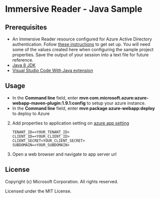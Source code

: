 # Immersive Reader - Java Sample

## Prerequisites

* An Immersive Reader resource configured for Azure Active Directory authentication. Follow [these instructions](https://docs.microsoft.com/azure/cognitive-services/immersive-reader/how-to-create-immersive-reader?WT.mc_id=immersivejava-github-ropreddy) to get set up. You will need some of the values created here when configuring the sample project properties. Save the output of your session into a text file for future reference.
* [Java 8 JDK](https://www.oracle.com/technetwork/java/javase/downloads/jdk8-downloads-2133151.html)
* [Visual Studio Code With Java extension](https://code.visualstudio.com/docs/languages/java?WT.mc_id=immersivejava-github-ropreddy)

## Usage

* In the **Command line** field, enter **mvn com.microsoft.azure:azure-webapp-maven-plugin:1.9.1:config** to setup your azure instance.
* In the **Command line** field, enter **mvn package azure-webapp:deploy** to deploy to Azure

2. Add properties to application setting on [azure app setting](https://docs.microsoft.com/azure/app-service/configure-common?WT.mc_id=immersivejava-github-ropreddy)

    ```text
    TENANT_ID=<YOUR_TENANT_ID>
    CLIENT_ID=<YOUR_CLIENT_ID>
    CLIENT_SECRET<YOUR_CLIENT_SECRET>
    SUBDOMAIN=<YOUR_SUBDOMAIN>
    ```

3. Open a web browser and navigate to app server url

## License

Copyright (c) Microsoft Corporation. All rights reserved.

Licensed under the MIT License.
